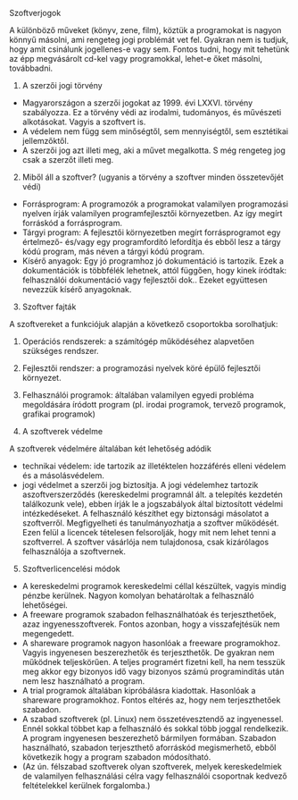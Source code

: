 Szoftverjogok

A különböző műveket (könyv, zene, film), köztük a programokat is nagyon könnyű másolni, ami rengeteg jogi problémát vet fel. Gyakran nem is tudjuk, hogy amit csinálunk jogellenes-e vagy sem. Fontos tudni, hogy mit tehetünk az épp megvásárolt cd-kel vagy programokkal, lehet-e őket másolni, továbbadni.

1.	A szerzői jogi törvény

- Magyarországon a szerzői jogokat az 1999. évi LXXVI. törvény szabályozza. Ez a törvény védi az irodalmi, tudományos, és művészeti alkotásokat. Vagyis a szoftvert is.
- A védelem nem függ sem minőségtől, sem mennyiségtől, sem esztétikai jellemzőktől.
- A szerzői jog azt illeti meg, aki a művet megalkotta. S még rengeteg jog csak a szerzőt illeti meg.
2.	Miből áll a szoftver? (ugyanis a törvény a szoftver minden összetevőjét védi)

- Forrásprogram:
A programozók a programokat valamilyen programozási nyelven írják valamilyen programfejlesztői környezetben. Az így megírt forráskód a forrásprogram.
- Tárgyi program:
A fejlesztői környezetben megírt forrásprogramot egy értelmező- és/vagy egy programfordító lefordítja és ebből lesz a tárgy kódú program, más néven a tárgyi kódú program.
- Kísérő anyagok:
Egy jó programhoz jó dokumentáció is tartozik. Ezek a dokumentációk is többfélék lehetnek, attól függően, hogy kinek íródtak: felhasználói dokumentáció vagy fejlesztői dok.. Ezeket együttesen nevezzük kísérő anyagoknak.

3.	Szoftver fajták

A szoftvereket a funkciójuk alapján a következő csoportokba sorolhatjuk:
01.	Operációs rendszerek: a számítógép működéséhez alapvetően szükséges rendszer.
02.	Fejlesztői rendszer: a programozási nyelvek köré épülő fejlesztői környezet.

03.	Felhasználói programok: általában valamilyen egyedi probléma megoldására íródott program (pl. irodai programok, tervező programok, grafikai programok)


4. A szoftverek védelme

A szoftverek védelmére általában két lehetőség adódik

- technikai védelem: ide tartozik az illetéktelen hozzáférés elleni védelem és a másolásvédelem.
- jogi védelmet a szerzői jog biztosítja. A jogi védelemhez tartozik aszoftverszerződés (kereskedelmi programnál ált. a telepítés kezdetén találkozunk vele), ebben írják le a jogszabályok által biztosított védelmi intézkedéseket. A felhasználó készíthet egy biztonsági másolatot a szoftverről. Megfigyelheti és tanulmányozhatja a szoftver működését. Ezen felül a licencek tételesen felsorolják, hogy mit nem lehet tenni a szoftverrel. A szoftver vásárlója nem tulajdonosa, csak kizárólagos felhasználója a szoftvernek.

5.	Szoftverlicencelési módok

- A kereskedelmi programok kereskedelmi céllal készültek, vagyis mindig pénzbe kerülnek. Nagyon komolyan behatároltak a felhasználó lehetőségei.
- A freeware programok szabadon felhasználhatóak és terjeszthetőek, azaz ingyenesszoftverek. Fontos azonban, hogy a visszafejtésük nem megengedett.
- A shareware programok nagyon hasonlóak a freeware programokhoz. Vagyis ingyenesen beszerezhetők és terjeszthetők. De gyakran nem működnek teljeskörűen. A teljes programért fizetni kell, ha nem tesszük meg akkor egy bizonyos idő vagy bizonyos számú programindítás után nem lesz használható a program.
- A trial programok általában kipróbálásra kiadottak. Hasonlóak a shareware programokhoz. Fontos eltérés az, hogy nem terjeszthetőek szabadon.
- A szabad szoftverek (pl. Linux) nem összetévesztendő az ingyenessel. Ennél sokkal többet kap a felhasználó és sokkal több joggal rendelkezik. A program ingyenesen beszerezhető bármilyen formában. Szabadon használható, szabadon terjeszthető aforráskód megismerhető, ebből következik hogy a program szabadon módosítható.
- (Az ún. félszabad szoftverek olyan szoftverek, melyek kereskedelmiek de valamilyen felhasználási célra vagy felhasználói csoportnak kedvező feltételekkel kerülnek forgalomba.)
